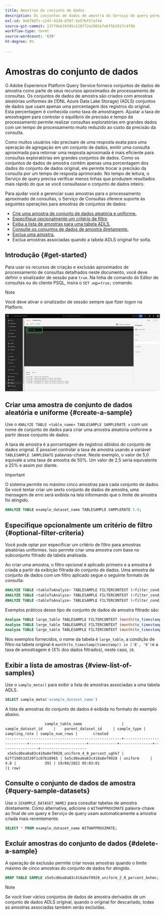 ```yaml
---
title: Amostras do conjunto de dados
description: Os conjuntos de dados de amostra do Serviço de query permitem realizar consultas exploratórias em grandes dados com um tempo de processamento muito reduzido ao custo da precisão da consulta. Este guia fornece informações sobre como gerenciar suas amostras para o processamento aproximado de consultas
exl-id: 9e676d7c-c24f-4234-878f-3e57bf57af44
source-git-commit: 13779e619345c228ff2a1981efabf5b1917c4fdb
workflow-type: tm+mt
source-wordcount: '639'
ht-degree: 0%

---
```


# Amostras do conjunto de dados

O Adobe Experience Platform Query Service fornece conjuntos de dados de amostra como parte de seus recursos aproximados de processamento de consultas. Os conjuntos de dados de amostra são criados com amostras aleatórias uniformes de [!DNL Azure Data Lake Storage] (ADLS) conjuntos de dados que usam apenas uma porcentagem dos registros do original. Esta percentagem é conhecida como taxa de amostragem. Ajustar a taxa de amostragem para controlar o equilíbrio de precisão e tempo de processamento permite realizar consultas exploratórias em grandes dados com um tempo de processamento muito reduzido ao custo da precisão da consulta.

Como muitos usuários não precisam de uma resposta exata para uma operação de agregação em um conjunto de dados, emitir uma consulta aproximada para retornar uma resposta aproximada é mais eficiente para consultas exploratórias em grandes conjuntos de dados. Como os conjuntos de dados de amostra contêm apenas uma porcentagem dos dados do conjunto de dados original, ele permite trocar a precisão da consulta por um tempo de resposta aprimorado. No tempo de leitura, o Serviço de query precisa verificar menos linhas que produzem resultados mais rápido do que se você consultasse o conjunto de dados inteiro.

Para ajudar você a gerenciar suas amostras para o processamento aproximado de consultas, o Serviço de Consultas oferece suporte às seguintes operações para amostras de conjuntos de dados:

- [Crie uma amostra de conjunto de dados aleatória e uniforme.](#create-a-sample)
- [Especifique opcionalmente um critério de filtro](##optional-filter-criteria)
- [Exiba a lista de amostras para uma tabela ADLS.](#view-list-of-samples)
- [Consulte os conjuntos de dados de amostra diretamente.](#query-sample-datasets)
- [Exclua uma amostra.](#delete-a-sample)
- Exclua amostras associadas quando a tabela ADLS original for solta.

## Introdução {#get-started}

Para usar os recursos de criação e exclusão aproximados de processamento de consultas detalhados neste documento, você deve definir o sinalizador de sessão para `true`. Na linha de comando do Editor de consultas ou do cliente PSQL, insira o `SET aqp=true;` comando.

>[!NOTE]
>
>Você deve ativar o sinalizador de sessão sempre que fizer logon na Platform.

![O Editor de consultas com o comando &#39;SET aqp=true;&#39; está realçado.](../images/essential-concepts/set-session-flag.png)

## Criar uma amostra de conjunto de dados aleatória e uniforme {#create-a-sample}

Use o `ANALYZE TABLE <table_name> TABLESAMPLE SAMPLERATE x` com um nome de conjunto de dados para criar uma amostra aleatória uniforme a partir desse conjunto de dados.

A taxa de amostra é a porcentagem de registros obtidos do conjunto de dados original. É possível controlar a taxa de amostra usando a variável `TABLESAMPLE SAMPLERATE` palavras-chave. Neste exemplo, o valor de 5,0 equivale a uma taxa de amostra de 50%. Um valor de 2,5 seria equivalente a 25% e assim por diante.

>[!IMPORTANT]
>
>O sistema permite no máximo cinco amostras para cada conjunto de dados. Se você tentar criar um sexto conjunto de dados de amostra, uma mensagem de erro será exibida na tela informando que o limite de amostra foi atingido.

```sql
ANALYZE TABLE example_dataset_name TABLESAMPLE SAMPLERATE 5.0;
```

## Especifique opcionalmente um critério de filtro {#optional-filter-criteria}

Você pode optar por especificar um critério de filtro para amostras aleatórias uniformes. Isso permite criar uma amostra com base no subconjunto filtrado da tabela analisada.

Ao criar uma amostra, o filtro opcional é aplicado primeiro e a amostra é criada a partir da exibição filtrada do conjunto de dados. Uma amostra de conjunto de dados com um filtro aplicado segue o seguinte formato de consulta:

```sql
ANALYZE TABLE <tableToAnalyze> TABLESAMPLE FILTERCONTEXT (<filter_condition>) SAMPLERATE X.Y;
ANALYZE TABLE <tableToAnalyze> TABLESAMPLE FILTERCONTEXT (<filter_condition_1> AND/OR <filter_condition_2>) SAMPLERATE X.Y;
ANALYZE TABLE <tableToAnalyze> TABLESAMPLE FILTERCONTEXT (<filter_condition_1> AND (<filter_condition_2> OR <filter_condition_3>)) SAMPLERATE X.Y;
```

Exemplos práticos desse tipo de conjunto de dados de amostra filtrado são:

```sql
Analyze TABLE large_table TABLESAMPLE FILTERCONTEXT (month(to_timestamp(timestamp)) in ('8', '9')) SAMPLERATE 10;
Analyze TABLE large_table TABLESAMPLE FILTERCONTEXT (month(to_timestamp(timestamp)) in ('8', '9') AND product.name = "product1") SAMPLERATE 10;
Analyze TABLE large_table TABLESAMPLE FILTERCONTEXT (month(to_timestamp(timestamp)) in ('8', '9') AND (product.name = "product1" OR product.name = "product2")) SAMPLERATE 10;
```

Nos exemplos fornecidos, o nome da tabela é `large_table`, a condição de filtro na tabela original é `month(to_timestamp(timestamp)) in ('8', '9')`e a taxa de amostragem é (X% dos dados filtrados), neste caso, `10`.

## Exibir a lista de amostras {#view-list-of-samples}

Use o `sample_meta()` para exibir a lista de amostras associadas a uma tabela ADLS.

```sql
SELECT sample_meta('example_dataset_name')
```

A lista de amostras do conjunto de dados é exibida no formato do exemplo abaixo.

```shell
                  sample_table_name                  |    sample_dataset_id     |    parent_dataset_id     | sample_type | sampling_rate | sample_num_rows |       created      
-----------------------------------------------------+--------------------------+--------------------------+-------------+---------------+-----------------+---------------------
 x5e5cd8ea0a83c418a8ef0928_uniform_4_0_percent_ughk7 | 62ff19853d338f1c07b18965 | 5e5cd8ea0a83c418a8ef0928 | uniform     |           4.0 |             391 | 19/08/2022 05:03:01
(1 row)
```

## Consulte o conjunto de dados de amostra {#query-sample-datasets}

Use o `{EXAMPLE_DATASET_NAME}` para consultar tabelas de amostra diretamente. Como alternativa, adicione o `WITHAPPROXIMATE` palavra-chave ao final de um query e Serviço de query usam automaticamente a amostra criada mais recentemente.

```sql
SELECT * FROM example_dataset_name WITHAPPROXIMATE;
```

## Excluir amostras do conjunto de dados {#delete-a-sample}

A operação de exclusão permite criar novas amostras quando o limite máximo de cinco amostras do conjunto de dados for atingido.

```sql
DROP TABLE SAMPLE x5e5cd8ea0a83c418a8ef0928_uniform_2_0_percent_bnhmc;
```

>[!NOTE]
>
>Se você tiver vários conjuntos de dados de amostra derivados de um conjunto de dados ADLS original, quando o original for descartado, todas as amostras associadas também serão excluídas.
